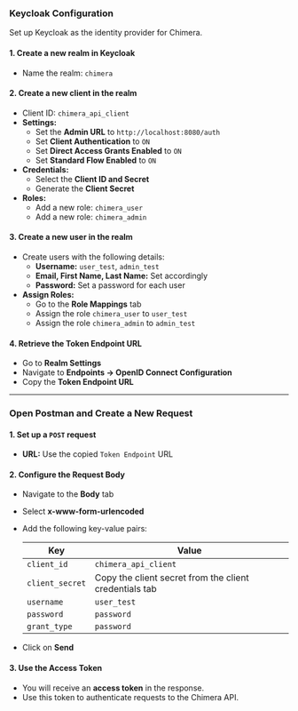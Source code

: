 ### Keycloak Configuration

Set up Keycloak as the identity provider for Chimera.

#### 1. Create a new realm in Keycloak
- Name the realm: `chimera`

#### 2. Create a new client in the realm
- Client ID: `chimera_api_client`
- **Settings:**
    - Set the **Admin URL** to `http://localhost:8080/auth`
    - Set **Client Authentication** to `ON`
    - Set **Direct Access Grants Enabled** to `ON`
    - Set **Standard Flow Enabled** to `ON`
- **Credentials:**
    - Select the **Client ID and Secret**
    - Generate the **Client Secret**
- **Roles:**
    - Add a new role: `chimera_user`
    - Add a new role: `chimera_admin`

#### 3. Create a new user in the realm
- Create users with the following details:
    - **Username:** `user_test`, `admin_test`
    - **Email, First Name, Last Name:** Set accordingly
    - **Password:** Set a password for each user
- **Assign Roles:**
    - Go to the **Role Mappings** tab
    - Assign the role `chimera_user` to `user_test`
    - Assign the role `chimera_admin` to `admin_test`

#### 4. Retrieve the Token Endpoint URL
- Go to **Realm Settings**
- Navigate to **Endpoints → OpenID Connect Configuration**
- Copy the **Token Endpoint URL**

---

### Open Postman and Create a New Request

#### 1. Set up a `POST` request
- **URL:** Use the copied `Token Endpoint` URL

#### 2. Configure the Request Body
- Navigate to the **Body** tab
- Select **x-www-form-urlencoded**
- Add the following key-value pairs:

  | Key              | Value                                                  |
  |------------------|--------------------------------------------------------|
  | `client_id`      | `chimera_api_client`                                   |
  | `client_secret`  | Copy the client secret from the client credentials tab |
  | `username`       | `user_test`                                            |
  | `password`       | `password`                                             |
  | `grant_type`     | `password`                                             |

- Click on **Send**

#### 3. Use the Access Token
- You will receive an **access token** in the response.
- Use this token to authenticate requests to the Chimera API.

